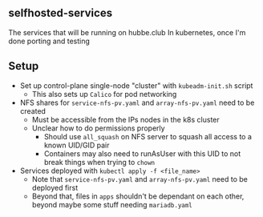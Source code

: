 ## selfhosted-services
The services that will be running on hubbe.club
In kubernetes, once I'm done porting and testing

## Setup
- Set up control-plane single-node "cluster" with `kubeadm-init.sh` script
    - This also sets up `Calico` for pod networking
- NFS shares for `service-nfs-pv.yaml` and `array-nfs-pv.yaml` need to be created
    - Must be accessible from the IPs nodes in the k8s cluster
    - Unclear how to do permissions properly
        - Should use `all_squash` on NFS server to squash all access to a known UID/GID pair
        - Containers may also need to runAsUser with this UID to not break things when trying to `chown`
- Services deployed with `kubectl apply -f <file_name>`
    - Note that `service-nfs-pv.yaml` and `array-nfs-pv.yaml` need to be deployed first
    - Beyond that, files in `apps` shouldn't be dependant on each other, beyond maybe some stuff needing `mariadb.yaml`
